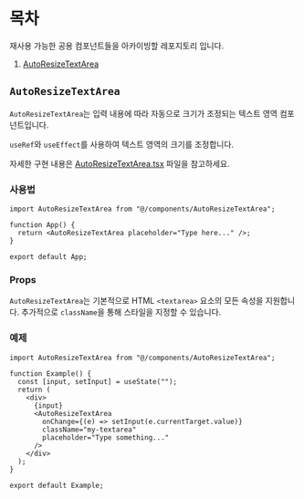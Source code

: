 # 목차

재사용 가능한 공용 컴포넌트들을 아카이빙할 레포지토리 입니다.

1. [AutoResizeTextArea](#AutoResizeTextArea)

## `AutoResizeTextArea`

`AutoResizeTextArea`는 입력 내용에 따라 자동으로 크기가 조정되는 텍스트 영역 컴포넌트입니다.

`useRef`와 `useEffect`를 사용하여 텍스트 영역의 크기를 조정합니다.

자세한 구현 내용은 [AutoResizeTextArea.tsx](src/components/AutoResizeTextArea.tsx) 파일을 참고하세요.

### 사용법

```tsx
import AutoResizeTextArea from "@/components/AutoResizeTextArea";

function App() {
  return <AutoResizeTextArea placeholder="Type here..." />;
}

export default App;
```

### Props

`AutoResizeTextArea`는 기본적으로 HTML `<textarea>` 요소의 모든 속성을 지원합니다. 추가적으로 `className`을 통해 스타일을 지정할 수 있습니다.

### 예제

```tsx
import AutoResizeTextArea from "@/components/AutoResizeTextArea";

function Example() {
  const [input, setInput] = useState("");
  return (
    <div>
      {input}
      <AutoResizeTextArea
        onChange={(e) => setInput(e.currentTarget.value)}
        className="my-textarea"
        placeholder="Type something..."
      />
    </div>
  );
}

export default Example;
```
